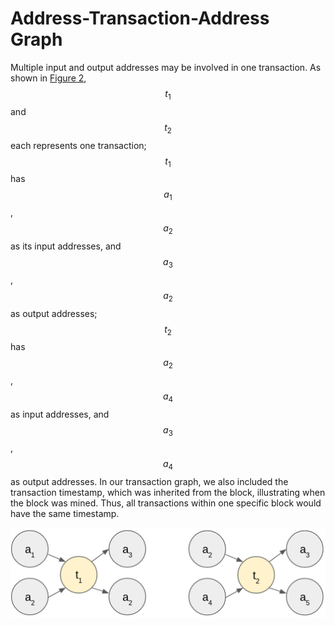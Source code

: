 # Address-Transaction-Address Graph

Multiple input and output addresses may be involved in one transaction. As shown in [Figure 2](#fig2), $$t_{1}$$and $$t_{2}$$ each represents one transaction; $$t_{1}$$has $$a_{1}$$, $$a_{2}$$ as its input addresses, and $$a_{3}$$, $$a_{2}$$ as output addresses; $$t_{2}$$ has $$a_{2}$$, $$a_{4}$$ as input addresses, and $$a_{3}$$, $$a_{4}$$ as output addresses. In our transaction graph, we also included the transaction timestamp, which was inherited from the block, illustrating when the block was mined. Thus, all transactions within one specific block would have the same timestamp.

[![Figure 2 Bitcoin transaction graph](../../.gitbook/assets/add-tran-add-graph)](#fig2)
